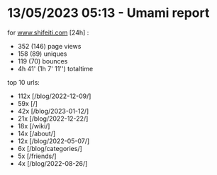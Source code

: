 # 13/05/2023 05:13 - Umami report
for www.shifeiti.com [24h] :

 - 352 (146) page views
 - 158 (89) uniques
 - 119 (70) bounces
 - 4h 41'  (1h 7' 11'') totaltime


top 10 urls:
 - 112x [/blog/2022-12-09/]
 - 59x [/]
 - 42x [/blog/2023-01-12/]
 - 21x [/blog/2022-12-22/]
 - 18x [/wiki/]
 - 14x [/about/]
 - 12x [/blog/2022-05-07/]
 - 6x [/blog/categories/]
 - 5x [/friends/]
 - 4x [/blog/2022-08-26/]


